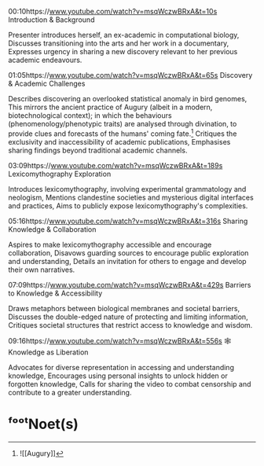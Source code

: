 
00:10https://www.youtube.com/watch?v=msqWczwBRxA&t=10s Introduction & Background

  Presenter introduces herself, an ex-academic in computational biology,
  Discusses transitioning into the arts and her work in a documentary,
  Expresses urgency in sharing a new discovery relevant to her previous academic endeavours.

01:05https://www.youtube.com/watch?v=msqWczwBRxA&t=65s Discovery & Academic Challenges

  Describes discovering an overlooked statistical anomaly in bird genomes, This mirrors the ancient practice of Augury (albeit in a modern, biotechnological context); in which the behaviours (phenomenology/phenotypic traits) are analysed through divination, to provide clues and forecasts of the humans' coming fate.[^F]
  Critiques the exclusivity and inaccessibility of academic publications,
  Emphasises sharing findings beyond traditional academic channels.

03:09https://www.youtube.com/watch?v=msqWczwBRxA&t=189s Lexicomythography Exploration

  Introduces lexicomythography, involving experimental grammatology and neologism,
  Mentions clandestine societies and mysterious digital interfaces and practices,
  Aims to publicly expose lexicomythography's complexities.

05:16https://www.youtube.com/watch?v=msqWczwBRxA&t=316s Sharing Knowledge & Collaboration

  Aspires to make lexicomythography accessible and encourage collaboration,
  Disavows guarding sources to encourage public exploration and understanding,
  Details an invitation for others to engage and develop their own narratives.

07:09https://www.youtube.com/watch?v=msqWczwBRxA&t=429s Barriers to Knowledge & Accessibility

  Draws metaphors between biological membranes and societal barriers,
  Discusses the double-edged nature of protecting and limiting information,
  Critiques societal structures that restrict access to knowledge and wisdom.

09:16https://www.youtube.com/watch?v=msqWczwBRxA&t=556s 🕸️ Knowledge as Liberation

  Advocates for diverse representation in accessing and understanding knowledge,
  Encourages using personal insights to unlock hidden or forgotten knowledge,
  Calls for sharing the video to combat censorship and contribute to a greater understanding.

# ᶠᵒᵒᵗNoet(s)

[^F]: ![[Augury]]